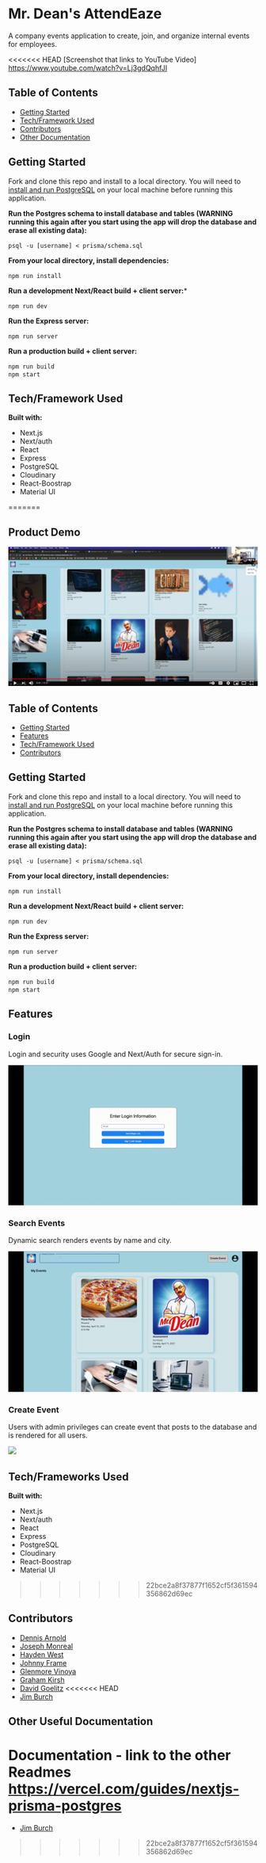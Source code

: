 # Mr. Dean's AttendEaze
A company events application to create, join, and organize internal events for employees.

<<<<<<< HEAD
[Screenshot that links to YouTube Video]
https://www.youtube.com/watch?v=Lj3gdQqhfJI

## Table of Contents
* [Getting Started](#getting-started)
* [Tech/Framework Used](#tech-stack)
* [Contributors](#contributors)
* [Other Documentation](#documentation)

## <a name="getting-started"></a>Getting Started
Fork and clone this repo and install to a local directory. You will need to [install and run PostgreSQL](https://www.postgresql.org/download/) on your local machine before running this application.

**Run the Postgres schema to install database and tables (WARNING running this again after you start using the app will drop the database and erase all existing data):**
```
psql -u [username] < prisma/schema.sql
```

**From your local directory, install dependencies:**
```
npm run install
```

**Run a development Next/React build + client server:***
```
npm run dev
```

**Run the Express server:**
```
npm run server
```

**Run a production build + client server:**
```
npm run build
npm start
```

## <a name="tech-stack"></a>Tech/Framework Used
**Built with:**
* Next.js
* Next/auth
* React
* Express
* PostgreSQL
* Cloudinary
* React-Boostrap
* Material UI

=======
## Product Demo
[![](/screenshots/demo.png)](https://www.youtube.com/watch?v=Lj3gdQqhfJI)

## Table of Contents
* [Getting Started](#getting-started)
* [Features](#features)
* [Tech/Framework Used](#tech-stack)
* [Contributors](#contributors)

## <a name="getting-started"></a>Getting Started
Fork and clone this repo and install to a local directory. You will need to [install and run PostgreSQL](https://www.postgresql.org/download/) on your local machine before running this application.

**Run the Postgres schema to install database and tables (WARNING running this again after you start using the app will drop the database and erase all existing data):**
```
psql -u [username] < prisma/schema.sql
```

**From your local directory, install dependencies:**
```
npm run install
```

**Run a development Next/React build + client server:**
```
npm run dev
```

**Run the Express server:**
```
npm run server
```

**Run a production build + client server:**
```
npm run build
npm start
```

## <a name="features"></a>Features

### Login
Login and security uses Google and Next/Auth for secure sign-in.

![](/screenshots/login.gif)

### Search Events
Dynamic search renders events by name and city.

![](/screenshots/search.gif)

### Create Event
Users with admin privileges can create event that posts to the database and is rendered for all users.

![](/screenshots/create.gif)

## <a name="tech-stack"></a>Tech/Frameworks Used
**Built with:**
* Next.js
* Next/auth
* React
* Express
* PostgreSQL
* Cloudinary
* React-Boostrap
* Material UI

>>>>>>> 22bce2a8f37877f1652cf5f361594356862d69ec
## <a name="contributors"></a>Contributors
* [Dennis Arnold](https://github.com/DennisJArnold)
* [Joseph Monreal](https://github.com/josephmonreal00 )
* [Hayden West](https://github.com/htwest)
* [Johnny Frame](https://github.com/jbframe)
* [Glenmore Vinoya](https://github.com/kuyavinny)
* [Graham Kirsh](https://github.com/21grahams)
* [David Goelitz](https://github.com/dgoelitz)
<<<<<<< HEAD
* [Jim Burch](https://github.com/JimBurch)

## <a name="documentation"></a>Other Useful Documentation

Documentation - link to the other Readmes
https://vercel.com/guides/nextjs-prisma-postgres
=======
* [Jim Burch](https://github.com/JimBurch)
>>>>>>> 22bce2a8f37877f1652cf5f361594356862d69ec
